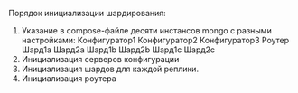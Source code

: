 Порядок инициализации шардирования:
1. Указание в compose-файле десяти инстансов mongo с разными настройками:
    Конфигуратор1
    Конфигуратор2
    Конфигуратор3
    Роутер
    Шард1a
    Шард2a
    Шард1b
    Шард2b
    Шард1c
    Шард2c
2. Инициализация серверов конфигурации
3. Инициализация шардов для каждой реплики.
4. Инициализация роутера